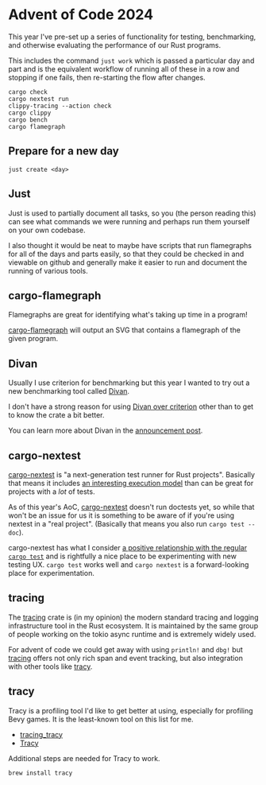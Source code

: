 # Advent of Code 2024

This year I've pre-set up a series of functionality for testing, benchmarking, and otherwise evaluating the performance of our Rust programs.

This includes the command `just work` which is passed a particular day and part and is the equivalent workflow of running all of these in a row and stopping if one fails, then re-starting the flow after changes.

```
cargo check
cargo nextest run
clippy-tracing --action check
cargo clippy
cargo bench
cargo flamegraph
```

## Prepare for a new day

```shell
just create <day>
```

## Just

Just is used to partially document all tasks, so you (the person reading this) can see what commands we were running and perhaps run them yourself on your own codebase.

I also thought it would be neat to maybe have scripts that run flamegraphs for all of the days and parts easily, so that they could be checked in and viewable on github and generally make it easier to run and document the running of various tools.

## cargo-flamegraph

Flamegraphs are great for identifying what's taking up time in a program!

[cargo-flamegraph][cargo-flamegraph] will output an SVG that contains a flamegraph of the given program.

## Divan

Usually I use criterion for benchmarking but this year I wanted to try out a new benchmarking tool called [Divan][divan].

I don't have a strong reason for using [Divan over criterion][divan:compared-to-criterion] other than to get to know the crate a bit better.

You can learn more about Divan in the [announcement post][divan-announcement].

## cargo-nextest

[cargo-nextest][cargo-nextest] is "a next-generation test runner for Rust projects". Basically that means it includes [an interesting execution model][cargo-nextest-execution-model] than can be great for projects with a _lot_ of tests.

As of this year's AoC, [cargo-nextest][cargo-nextest] doesn't run doctests yet, so while that won't be an issue for us it is something to be aware of if you're using nextest in a "real project". (Basically that means you also run `cargo test --doc`).

cargo-nextest has what I consider [a positive relationship with the regular `cargo test`](https://nexte.st/book/how-it-works.html#contributing-features-back-to-cargo) and is rightfully a nice place to be experimenting with new testing UX. `cargo test` works well and `cargo nextest` is a forward-looking place for experimentation.

## tracing

The [tracing][tracing] crate is (in my opinion) the modern standard tracing and logging infrastructure tool in the Rust ecosystem. It is maintained by the same group of people working on the tokio async runtime and is extremely widely used.

For advent of code we could get away with using `println!` and `dbg!` but [tracing][tracing] offers not only rich span and event tracking, but also integration with other tools like [tracy][tracy].

## tracy

Tracy is a profiling tool I'd like to get better at using, especially for profiling Bevy games. It is the least-known tool on this list for me.

- [tracing_tracy][tracing_tracy]
- [Tracy][tracy]

Additional steps are needed for Tracy to work.

```shell
brew install tracy
```

[cargo-flamegraph]: https://github.com/flamegraph-rs/flamegraph
[tracing_tracy]: https://docs.rs/tracing-tracy/0.10.4/tracing_tracy/index.html
[tracy]: https://github.com/wolfpld/tracy
[divan]: https://github.com/nvzqz/divan
[divan-announcement]: https://nikolaivazquez.com/blog/divan/
[divan:compared-to-criterion]: https://nikolaivazquez.com/blog/divan/#compared-to-criterion
[cargo-nextest]: https://nexte.st/
[cargo-nextest-execution-model]: https://nexte.st/book/how-it-works.html
[tracing]: https://docs.rs/tracing/0.1.40/tracing/index.html
